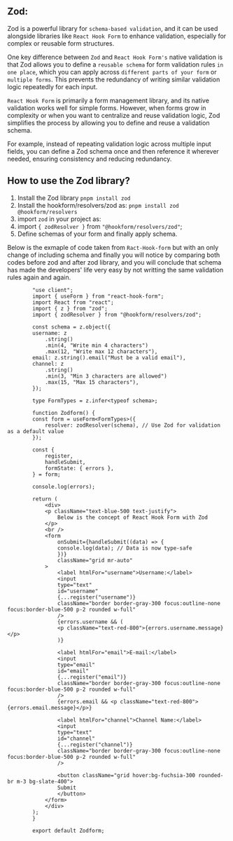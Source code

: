 ## Zod:

Zod is a powerful library for `schema-based validation`, and it can be used alongside libraries like `React Hook Form` to enhance validation, especially for complex or reusable form structures.

One key difference between `Zod` and `React Hook Form's` native validation is that Zod allows you to define a `reusable schema` for form validation rules `in one place`, which you can apply across `different parts of your form` or `multiple forms`. This prevents the redundancy of writing similar validation logic repeatedly for each input.

`React Hook Form` is primarily a form management library, and its native validation works well for simple forms. However, when forms grow in complexity or when you want to centralize and reuse validation logic, Zod simplifies the process by allowing you to define and reuse a validation schema.

For example, instead of repeating validation logic across multiple input fields, you can define a Zod schema once and then reference it wherever needed, ensuring consistency and reducing redundancy.

## How to use the Zod library?

1. Install the Zod library `pnpm install zod`
2. Install the hookform/resolvers/zod as: `pnpm install zod @hookform/resolvers`
3. import `zod` in your project as:
4. import `{ zodResolver }` from `"@hookform/resolvers/zod"`;
5. Define schemas of your form and finally apply schema.

Below is the exmaple of code taken from `Ract-Hook-form` but with an only change of including schema and finally you will notice by comparing both codes before zod and after zod library, and you will conclude that schema has made the developers' life very easy by not writting the same validation rules again and again.

            "use client";
            import { useForm } from "react-hook-form";
            import React from "react";
            import { z } from "zod";
            import { zodResolver } from "@hookform/resolvers/zod";

            const schema = z.object({
            username: z
                .string()
                .min(4, "Write min 4 characters")
                .max(12, "Write max 12 characters"),
            email: z.string().email("Must be a valid email"),
            channel: z
                .string()
                .min(3, "Min 3 characters are allowed")
                .max(15, "Max 15 characters"),
            });

            type FormTypes = z.infer<typeof schema>;

            function Zodform() {
            const form = useForm<FormTypes>({
                resolver: zodResolver(schema), // Use Zod for validation as a default value
            });

            const {
                register,
                handleSubmit,
                formState: { errors },
            } = form;

            console.log(errors);

            return (
                <div>
                <p className="text-blue-500 text-justify">
                    Below is the concept of React Hook Form with Zod
                </p>
                <br />
                <form
                    onSubmit={handleSubmit((data) => {
                    console.log(data); // Data is now type-safe
                    })}
                    className="grid mr-auto"
                >
                    <label htmlFor="username">Username:</label>
                    <input
                    type="text"
                    id="username"
                    {...register("username")}
                    className="border border-gray-300 focus:outline-none focus:border-blue-500 p-2 rounded w-full"
                    />
                    {errors.username && (
                    <p className="text-red-800">{errors.username.message}</p>
                    )}

                    <label htmlFor="email">E-mail:</label>
                    <input
                    type="email"
                    id="email"
                    {...register("email")}
                    className="border border-gray-300 focus:outline-none focus:border-blue-500 p-2 rounded w-full"
                    />
                    {errors.email && <p className="text-red-800">{errors.email.message}</p>}

                    <label htmlFor="channel">Channel Name:</label>
                    <input
                    type="text"
                    id="channel"
                    {...register("channel")}
                    className="border border-gray-300 focus:outline-none focus:border-blue-500 p-2 rounded w-full"
                    />

                    <button className="grid hover:bg-fuchsia-300 rounded-br m-3 bg-slate-400">
                    Submit
                    </button>
                </form>
                </div>
            );
            }

            export default Zodform;
